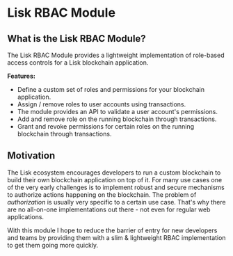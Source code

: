 # Lisk RBAC Module

## What is the Lisk RBAC Module?

The Lisk RBAC Module provides a lightweight implementation of role-based access controls for a Lisk blockchain application. 

**Features:**
* Define a custom set of roles and permissions for your blockchain application.
* Assign / remove roles to user accounts using transactions.
* The module provides an API to validate a user account's permissions.
* Add and remove role on the running blockchain through transactions.
* Grant and revoke permissions for certain roles on the running blockchain through transactions.

## Motivation

The Lisk ecosystem encourages developers to run a custom blockchain to build their own blockchain application on top of it. For many use cases one of the very early challenges is to implement robust and secure mechanisms to authorize actions happening on the blockchain. The problem of *authorization* is usually very specific to a certain use case. That's why there are no all-on-one implementations out there - not even for regular web applications. 

With this module I hope to reduce the barrier of entry for new developers and teams by providing them with a slim & lightweight RBAC implementation to get them going more quickly. 
